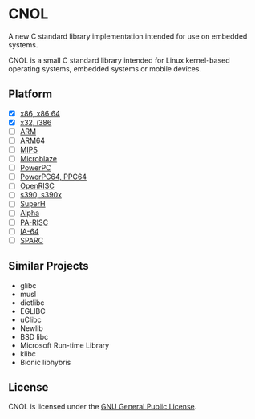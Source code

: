 # CNOL

A new C standard library implementation intended for use on embedded systems.

CNOL is a small C standard library intended for Linux kernel-based operating systems, embedded systems or mobile devices.

## Platform

- [x] [x86, x86 64](https://en.wikipedia.org/wiki/X86-64)
- [x] [x32, i386](https://en.wikipedia.org/wiki/X32_ABI)
- [ ] [ARM](https://en.wikipedia.org/wiki/ARM_architecture)
- [ ] [ARM64](https://en.wikipedia.org/wiki/ARM_architecture)
- [ ] [MIPS](https://en.wikipedia.org/wiki/MIPS_architecture)
- [ ] [Microblaze](https://en.wikipedia.org/wiki/MicroBlaze)
- [ ] [PowerPC](https://en.wikipedia.org/wiki/PowerPC)
- [ ] [PowerPC64, PPC64](https://en.wikipedia.org/wiki/Ppc64)
- [ ] [OpenRISC](https://en.wikipedia.org/wiki/OpenRISC)
- [ ] [s390, s390x](https://en.wikipedia.org/wiki/Linux_on_z_Systems)
- [ ] [SuperH](https://en.wikipedia.org/wiki/SuperH)
- [ ] [Alpha](https://en.wikipedia.org/wiki/DEC_Alpha)
- [ ] [PA-RISC](https://en.wikipedia.org/wiki/PA-RISC)
- [ ] [IA-64](https://en.wikipedia.org/wiki/IA-64)
- [ ] [SPARC](https://en.wikipedia.org/wiki/SPARC)

## Similar Projects

- glibc
- musl
- dietlibc
- EGLIBC
- uClibc
- Newlib
- BSD libc
- Microsoft Run-time Library
- klibc
- Bionic libhybris

## License

CNOL is licensed under the [GNU General Public License](LICENSE).
